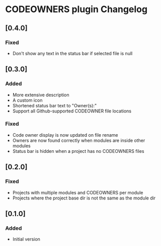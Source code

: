 # CODEOWNERS plugin Changelog

## [0.4.0]

### Fixed

- Don't show any text in the status bar if selected file is null

## [0.3.0]

### Added

- More extensive description
- A custom icon
- Shortened status bar text to "Owner(s):"
- Support all Github-supported CODEOWNER file locations

### Fixed

- Code owner display is now updated on file rename
- Owners are now found correctly when modules are inside other modules
- Status bar is hidden when a project has no CODEOWNERS files

## [0.2.0]

### Fixed

- Projects with multiple modules and CODEOWNERS per module
- Projects where the project base dir is not the same as the module dir

## [0.1.0]

### Added
- Initial version